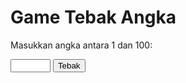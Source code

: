<!DOCTYPE html>
<html lang="id">
<head>
    <meta charset="UTF-8">
    <meta name="viewport" content="width=device-width, initial-scale=1.0">
    <title>Game Tebak Angka</title>
    <link rel="stylesheet" href="styles.css">
</head>
<body>
    <div class="container">
        <h1>Game Tebak Angka</h1>
        <p>Masukkan angka antara 1 dan 100:</p>
        <input type="number" id="guess" min="1" max="100">
        <button onclick="checkGuess()">Tebak</button>
        <p id="message"></p>
        <p id="attempts"></p>
    </div>
    <script src="script.js"></script>
</body>
</html>


